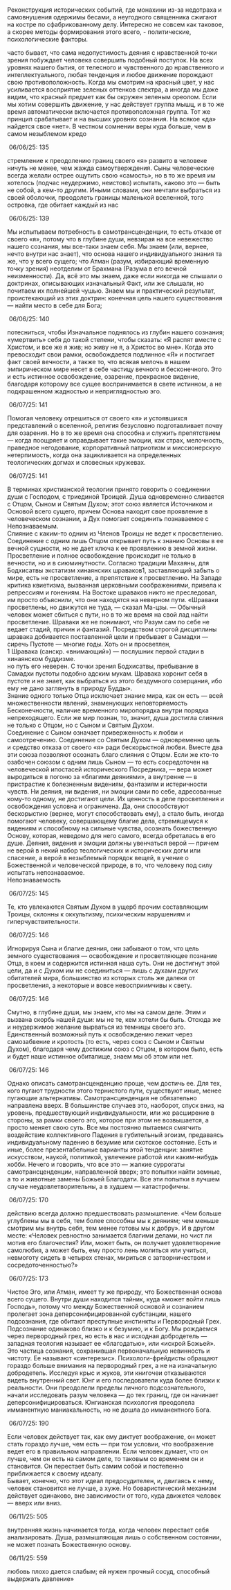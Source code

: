# 
Реконструкция исторических событий, где монахини из-за недотраха и самовнушения одержимы бесами, а неугодного священника сжигают на костре по сфабрикованному делу. Интересно не совсем как таковое, а скорее методы формирования этого всего, - политические, психологические факторы. 



часто бывает, что сама недопустимость деяния с нравственной точки зрения побуждает человека совершить подобный поступок. На всех уровнях нашего бытия, от телесного и чувственного до нравственного и интеллектуального, любая тенденция и любое движение порождают свою противоположность. Когда мы смотрим на красный цвет, у нас усиливается восприятие зеленых оттенков спектра, а иногда мы даже видим, что красный предмет как бы окружен зеленым ореолом. Если мы хотим совершить движение, у нас действует группа мышц, и в то же время автоматически включается противоположная группа. Тот же принцип срабатывает и на высших уровнях сознания. На всякое «да» найдется свое «нет». В честном сомнении веры куда больше, чем в самом незыблемом кредо

 06/06/25: 135

стремление к преодолению границ своего «я» развито в человеке ничуть не менее, чем жажда самоутверждения. Сыны человеческие всегда желали острее ощутить свою «самость», но в то же время им хотелось (подчас неудержимо, неистово) испытать, каково это — быть не собой, а кем-то другим. Иными словами, они мечтали выбраться из своей оболочки, преодолеть границы маленькой вселенной, того островка, где обитает каждый из нас

 06/06/25: 139

Мы испытываем потребность в самотрансценденции, то есть отказе от своего «я», потому что в глубине души, невзирая на все невежество нашего сознания, мы все-таки знаем себя. Мы знаем (или, вернее, нечто внутри нас знает), что основа нашего индивидуального знания та же, что у всего сущего; что Атман (разум, избирающий временную точку зрения) неотделим от Брахмана (Разума в его вечной неизменности). Да, всё это мы знаем, даже если никогда не слышали о доктринах, описывающих изначальный Факт, или же слышали, но почитаем их полнейшей чушью. Знаем мы и практический результат, проистекающий из этих доктрин: конечная цель нашего существования — найти место в себе для Бога;

 06/06/25: 140

потесниться, чтобы Изначальное поднялось из глубин нашего сознания; «умертвить» себя до такой степени, чтобы сказать: «Я распят вместе с Христом, и все же я жив; но живу не я, а Христос во мне». Когда это превосходит свои рамки, освобождается подлинное «Я» и постигает факт своей вечности, а также то, что всякая мелочь в нашем эмпирическом мире несет в себе частицу вечного и бесконечного. Это и есть истинное освобождение, озарение, прекрасное видение, благодаря которому все сущее воспринимается в свете истинном, а не подкрашенном жадностью и неприглядностью эго.

 06/07/25: 141

Помогая человеку отрешиться от своего «я» и устоявшихся представлений о вселенной, религия безусловно подготавливает почву для озарения. Но в то же время она способна и служить препятствием — когда поощряет и оправдывает такие эмоции, как страх, мелочность, праведное негодование, корпоративный патриотизм и миссионерскую нетерпимость, когда она зацикливается на определенных теологических догмах и словесных кружевах.

 06/07/25: 141

В терминах христианской теологии принято говорить о соединении души с Господом, с триединой Троицей. Душа одновременно сливается с Отцом, Сыном и Святым Духом; этот союз является Источником и Основой всего сущего, причем Основа находит свое проявление в человеческом сознании, а Дух помогает соединить познаваемое с Непознаваемым.  
Слияние с каким-то одним из Членов Троицы не ведет к просветлению. Соединение с одним лишь Отцом открывает путь к знанию Основы в ее вечной сущности, но не дает ключа к ее проявлению в земной жизни. Просветление и полное освобождение происходит не только в вечности, но и в сиюминутности. Согласно традиции Махаяны, для Бодхисатвы экстатизм хинаянских шраваков1, заставляющий забыть о мире, есть не просветление, а препятствие к просветлению. На Западе критика квиетизма, вызванная церковными соображениями, привела к репрессиям и гонениям. На Востоке шраваков никто не преследовал, им просто объяснили, что они находятся на неверном пути. «Шраваки просветлены, но движутся не туда, — сказал Ма-цзы. — Обычный человек может сбиться с пути, но в то же время на свой лад найти просветление. Шраваки же не понимают, что Разум сам по себе не ведает стадий, причин и фантазий. Посредством строгой дисциплины шравака добивается поставленной цели и пребывает в Самадхи — сиречь Пустоте — многие годы. Хоть он и просветлен,  
1 Шравака (санскр. «внимающий») — послушник первой стадии в хинаянском буддизме.  
но путь его неверен. С точки зрения Бодхисатвы, пребывание в Самадхи пустоты подобно адским мукам. Шравака хоронит себя в пустоте и не знает, как выбраться из этого бездумного созерцания, ибо ему не дано заглянуть в природу Будды».  
Знание одного только Отца исключает знание мира, как он есть — всей множественности явлений, знаменующих неповторяемость Бесконечности, наличие временного миропорядка внутри порядка непреходящего. Если же мир познан, то, значит, душа достигла слияния не только с Отцом, но с Сыном и Святым Духом.  
Соединение с Сыном означает приверженность к любви и самоотречению. Соединение со Святым Духом — одновременно цель и средство отказа от своего «я» ради бескорыстной любви. Вместе два эти союза позволяют осознать благо слияния с Отцом. Если же кто-то озабочен союзом с одним лишь Сыном — то есть сосредоточен на человеческой ипостасей исторического Посредника, — вера может выродиться в погоню за «благими деяниями», а внутренне — в пристрастие к болезненным видениям, фантазиям и истеричности чувств. Ни деяния, ни видения, ни эмоции сами по себе, адресованные кому-то одному, не достигают цели. Их ценность в деле просветления и освобождения условна и ограничена. Да, они способствуют бескорыстию (вернее, могут способствовать ему), а стало быть, иногда помогают человеку, совершающему благие дела, стремящемуся к видениям и способному на сильные чувства, осознать божественную Основу, которая, неведомо для него самого, всегда обреталась в его душе. Деяния, видения и эмоции должны увенчаться верой — причем не верой в некий набор теологических и исторических догм или спасение, а верой в незыблемый порядок вещей, в учение о Божественной и человеческой природе, в то, что человеку под силу испытать непознаваемое.  
Непознаваемость

 06/07/25: 145

Те, кто увлекаются Святым Духом в ущерб прочим составляющим Троицы, склонны к оккультизму, психическим нарушениям и гиперчувствительности.

 06/07/25: 146

Игнорируя Сына и благие деяния, они забывают о том, что цель земного существования — освобождение и просветляющее познание Отца, в коем и содержится истинная наша суть. Они не достигнут этой цели, да и с Духом им не соединиться — лишь с духами других обитателей мира, большинство из которых столь же далеки от просветления, а некоторые и вовсе невосприимчивы к свету.

 06/07/25: 146

Смутно, в глубине души, мы знаем, кто мы на самом деле. Этим и вызвана скорбь нашей души: мы не те, кем хотели бы быть. Отсюда же и неудержимое желание вырваться из темницы своего эго. Единственный возможный путь к освобождению лежит через самозабвение и кротость (то есть, через союз с Сыном и Святым Духом), благодаря чему достижим союз с Отцом, в котором было, есть и будет наше истинное обиталище, знаем мы об этом или нет.

 06/07/25: 146

Однако описать самотрансценденцию проще, чем достичь ее. Для тех, кого пугают трудности этого тернистого пути, существуют иные, менее пугающие альтернативы. Самотрансценденция не обязательно направлена вверх. В большинстве случаев это, наоборот, спуск вниз, на уровень, предшествующий индивидуальности, или же расширение в стороны, за рамки своего эго, которое при этом не возвышается, а просто меняет свою суть. Все мы постоянно пытаемся смягчить воздействие коллективного Падения в губительный эгоизм, предаваясь индивидуальному падению в безумие или скотское состояние. Есть и иные, более презентабельные варианты этой тенденции: занятие искусством, наукой, политикой, увлечение работой или каким-нибудь хобби. Нечего и говорить, что все это — жалкие суррогаты самотрансценденции, направленной вверх; это попытки найти земные, а то и животные замены Божьей Благодати. Все эти попытки в лучшем случае неудовлетворительны, а в худшем — катастрофичны.

 06/07/25: 170

действию всегда должно предшествовать размышление. «Чем больше углублены мы в себя, тем более способны мы к деяниям; чем меньше смотрим мы внутрь себя, тем менее готовы мы к добру». И в другом месте: «Человек ревностно занимается благими делами, но чист ли мотив его благочестия? Или, может быть, он получает удовлетворение самолюбия, а может быть, ему просто лень молиться или учиться, невмоготу сидеть в четырех стенах, мириться с затворничеством и сосредоточенностью?»

 06/07/25: 173

Чистое Эго, или Атман, имеет ту же природу, что Божественная основа всего сущего. Внутри души находится тайник, куда «может войти лишь Господь», потому что между Божественной основой и сознанием пролегает зона деперсонифицированной субстанции, нашего подсознания, где обитают преступные инстинкты и Первородный Грех. Подсознание одинаково близко и к безумию, и к Богу. Мы рождаемся через первородный грех, но есть в нас и исходная добродетель — западная теология называет ее «благодатью», или «искрой Божьей». Это частица сознания, сохранившая первоначальную невинность и чистоту. Ее называют «синтерезис». Психологи-фрейдисты обращают гораздо больше внимания на первородный грех, а не на изначальную добродетель. Исследуя крыс и жуков, эти книгочеи отказываются видеть внутренний свет. Юнг и его последователи куда более близки к реальности. Они преодолели пределы личного подсознательного, начали исследовать разум человека — до тех границ, где он начинает деперсонифицироваться. Юнгианская психология преодолела имманентную маниакальность, но не дошла до имманентного Бога.

 06/07/25: 190

Если человек действует так, как ему диктует воображение, он может стать гораздо лучше, чем есть — при том условии, что воображение ведет его в правильном направлении. Если человек думает, что он лучше, чем он есть на самом деле, то таковым со временем он и становится. Он перестает быть самим собой и постепенно приближается к своему идеалу.  
Бывает, конечно, что этот идеал предосудителен, и, двигаясь к нему, человек становится не лучше, а хуже. Но боваристический механизм действует одинаково, вне зависимости от того, куда движется человек — вверх или вниз.

 06/11/25: 505

внутренняя жизнь начинается тогда, когда человек перестает себя анализировать. Душа, размышляющая лишь о собственном состоянии, не может познать Божественную основу.

 06/11/25: 559

любовь плохо дается слабым; ей нужен прочный сосуд, способный выдержать давление»